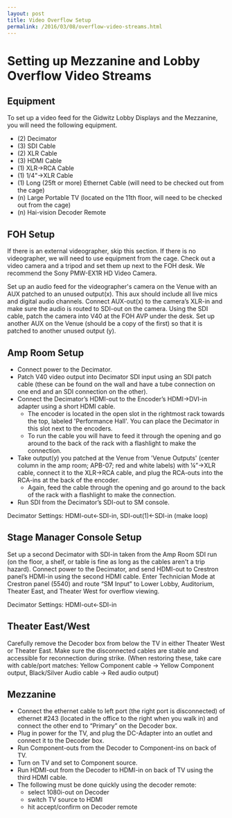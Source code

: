 ```yaml
---
layout: post
title: Video Overflow Setup
permalink: /2016/03/08/overflow-video-streams.html
---
```

# Setting up Mezzanine and Lobby Overflow Video Streams

## Equipment

To set up a video feed for the Gidwitz Lobby Displays and the Mezzanine,
you will need the following equipment.

* (2) Decimator
* (3) SDI Cable
* (2) XLR Cable
* (3) HDMI Cable
* (1) XLR->RCA Cable
* (1) 1/4"->XLR Cable
* (1) Long (25ft or more) Ethernet Cable (will need to be checked out from the cage)
* (n) Large Portable TV (located on the 11th floor, will need to be checked out from the cage)
* (n) Hai-vision Decoder Remote

## FOH Setup

If there is an external videographer, skip this section. If there is no videographer, we will need to use equipment from the cage.
Check out a video camera and a tripod and set them up next to the FOH desk. We recommend the Sony PMW-EX1R HD Video Camera.

Set up an audio feed for the videographer's camera on the Venue with an AUX patched to an unused output(x).
This aux should include all live mics and digital audio channels.
Connect AUX-out(x) to the camera’s XLR-in and make sure the audio is routed to SDI-out on the camera.
Using the SDI cable, patch the camera into V40 at the FOH AVP under the desk.
Set up another AUX on the Venue (should be a copy of the first) so that it is patched to another unused output (y).

## Amp Room Setup

* Connect power to the Decimator.
* Patch V40 video output into Decimator SDI input using an SDI patch cable (these can be found on the wall and have a tube connection on one end and an SDI connection on the other).
* Connect the Decimator’s HDMI-out to the Encoder’s HDMI->DVI-in adapter using a short HDMI cable.
  * The encoder is located in the open slot in the rightmost rack towards the top, labeled 'Performance Hall'. You can place the Decimator in this slot next to the encoders.
  * To run the cable you will have to feed it through the opening and go around to the back of the rack with a flashlight to make the connection.
* Take output(y) you patched at the Venue from 'Venue Outputs' (center column in the amp room; APB-07; red and white labels) with ¼”->XLR cable, connect it to the XLR->RCA cable, and plug the RCA-outs into the RCA-ins at the back of the  encoder.
  * Again, feed the cable through the opening and go around to the back of the rack with a flashlight to make the connection.
* Run SDI from the Decimator’s SDI-out to SM console.

Decimator Settings: HDMI-out<-SDI-in, SDI-out(1)<-SDI-in (make loop)

## Stage Manager Console Setup
Set up a second Decimator with SDI-in taken from the Amp Room SDI run (on the floor, a shelf, or table is fine as long as the cables aren't a trip hazard).
Connect power to the Decimator, and send HDMI-out to Crestron panel’s HDMI-in using the second HDMI cable. Enter Technician Mode at Crestron panel (5540) and route “SM Input” to Lower Lobby, Auditorium, Theater East, and Theater West for overflow viewing.

Decimator Settings: HDMI-out<-SDI-in

## Theater East/West
Carefully remove the Decoder box from below the TV in either Theater West or Theater East. Make sure the disconnected cables are stable and accessible for reconnection during strike.
(When restoring these, take care with cable/port matches: Yellow Component cable -> Yellow Component output, Black/Silver Audio cable -> Red audio output)

## Mezzanine
* Connect the ethernet cable to left port (the right port is disconnected) of ethernet \#243 (located in the office to the right when you walk in) and connect the other end to “Primary” on the Decoder box.
* Plug in power for the TV, and plug the DC-Adapter into an outlet and connect it to the Decoder box.
* Run Component-outs from the Decoder to Component-ins on back of TV.
* Turn on TV and set to Component source.
* Run HDMI-out from the Decoder to HDMI-in on back of TV using the third HDMI cable.
* The following must be done quickly using the decoder remote:
  * select 1080i-out on Decoder
  * switch TV source to HDMI
  * hit accept/confirm on Decoder remote
